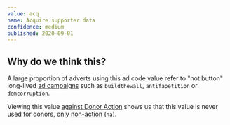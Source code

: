 ```yaml
---
value: acq
name: Acquire supporter data
confidence: medium
published: 2020-09-01
---
```


## Why do we think this?

A large proportion of adverts using this ad code value refer to "hot button"
long-lived [ad campaigns](/campaigns/trump/ad_codes/2) such as `buildthewall`, `antifapetition` or `demcorruption`.

Viewing this value [against Donor Action](/campaigns/trump/ad_codes/17/against/1) shows
us that this value is never used for donors, only
[non-action (`na`)](/campaigns/trump/ad_codes/1/values/na).
